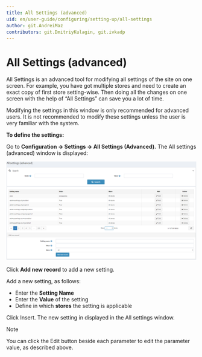 ```yaml
---
title: All Settings (advanced)
uid: en/user-guide/configuring/setting-up/all-settings
author: git.AndreiMaz
contributors: git.DmitriyKulagin, git.ivkadp
---
```


# All Settings (advanced)

All Settings is an advanced tool for modifying all settings of the site on one screen. For example, you have got multiple stores and need to create an exact copy of first store setting-wise. Then doing all the changes on one screen with the help of “All Settings” can save you a lot of time.

Modifying the settings in this window is only recommended for advanced users. It is not recommended to modify these settings unless the user is very familiar with the system.

**To define the settings:**

Go to **Configuration → Settings → All Settings (Advanced).** The All settings (advanced) window is displayed:

![allsettings](_static/all-settings/allsettings.png)

Click **Add new record** to add a new setting.

Add a new setting, as follows:

* Enter the **Setting Name**
* Enter the **Value** of the setting
* Define in which **stores** the setting is applicable

Click Insert. The new setting in displayed in the All settings window.

> [!NOTE]
> You can click the Edit button beside each parameter to edit the parameter value, as described above.
